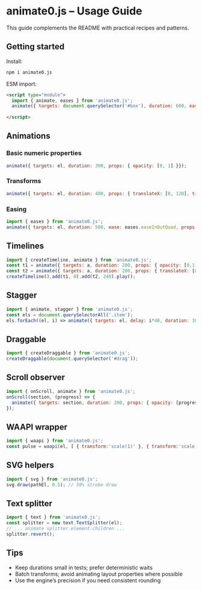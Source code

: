 # animate0.js – Usage Guide

This guide complements the README with practical recipes and patterns.

## Getting started

Install:
```bash
npm i animate0.js
```

ESM import:
```html
<script type="module">
  import { animate, eases } from 'animate0.js';
  animate({ targets: document.querySelector('#box'), duration: 600, ease: eases.easeInOutQuad, props: { opacity: [0,1], translateX: [0, 160] } });
  
</script>
```

## Animations

### Basic numeric properties
```js
animate({ targets: el, duration: 300, props: { opacity: [0, 1] }});
```

### Transforms
```js
animate({ targets: el, duration: 400, props: { translateX: [0, 120], translateY: [0, 24], scaleX: [0.9, 1], scaleY: [0.9, 1] }});
```

### Easing
```js
import { eases } from 'animate0.js';
animate({ targets: el, duration: 500, ease: eases.easeInOutQuad, props: { opacity: [0,1] }});
```

## Timelines
```js
import { createTimeline, animate } from 'animate0.js';
const t1 = animate({ targets: a, duration: 200, props: { opacity: [0,1] }});
const t2 = animate({ targets: a, duration: 200, props: { translateX: [0, 80] }});
createTimeline().add(t1, 0).add(t2, 240).play();
```

## Stagger
```js
import { animate, stagger } from 'animate0.js';
const els = document.querySelectorAll('.item');
els.forEach((el, i) => animate({ targets: el, delay: i*40, duration: 300, props: { translateY: [12,0], opacity: [0,1] }}));
```

## Draggable
```js
import { createDraggable } from 'animate0.js';
createDraggable(document.querySelector('#drag'));
```

## Scroll observer
```js
import { onScroll, animate } from 'animate0.js';
onScroll(section, (progress) => {
  animate({ targets: section, duration: 200, props: { opacity: [progress, 1] }});
});
```

## WAAPI wrapper
```js
import { waapi } from 'animate0.js';
const pulse = waapi(el, [ { transform:'scale(1)' }, { transform:'scale(1.04)' }, { transform:'scale(1)' } ], { duration: 1200, iterations: Infinity, easing: 'ease-in-out' });
```

## SVG helpers
```js
import { svg } from 'animate0.js';
svg.draw(pathEl, 0.5); // 50% stroke draw
```

## Text splitter
```js
import { text } from 'animate0.js';
const splitter = new text.TextSplitter(el);
// ... animate splitter.element.children ...
splitter.revert();
```

## Tips
- Keep durations small in tests; prefer deterministic waits
- Batch transforms; avoid animating layout properties where possible
- Use the engine’s precision if you need consistent rounding


